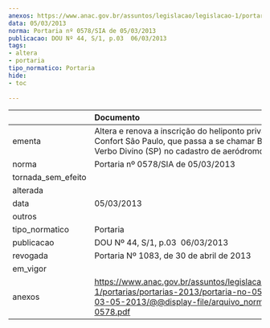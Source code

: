 ```yaml
---
anexos: https://www.anac.gov.br/assuntos/legislacao/legislacao-1/portarias/portarias-2013/portaria-no-0578-sia-de-03-05-2013/@@display-file/arquivo_norma/PA2013-0578.pdf
data: 05/03/2013
norma: Portaria nº 0578/SIA de 05/03/2013
publicacao: DOU Nº 44, S/1, p.03  06/03/2013
tags:
- altera
- portaria
tipo_normatico: Portaria
hide: 
- toc 
 
---
```


|                    | Documento                                                                                                                                                         |
|:-------------------|:------------------------------------------------------------------------------------------------------------------------------------------------------------------|
| ementa             | Altera e renova a inscrição do heliponto privado Meliá Confort São Paulo, que passa a se chamar Blue Tree Verbo Divino (SP) no cadastro de aeródromos.            |
| norma              | Portaria nº 0578/SIA de 05/03/2013                                                                                                                                |
| tornada_sem_efeito |                                                                                                                                                                   |
| alterada           |                                                                                                                                                                   |
| data               | 05/03/2013                                                                                                                                                        |
| outros             |                                                                                                                                                                   |
| tipo_normatico     | Portaria                                                                                                                                                          |
| publicacao         | DOU Nº 44, S/1, p.03  06/03/2013                                                                                                                                  |
| revogada           | Portaria Nº 1083, de 30 de abril de 2013                                                                                                                          |
| em_vigor           |                                                                                                                                                                   |
| anexos             | https://www.anac.gov.br/assuntos/legislacao/legislacao-1/portarias/portarias-2013/portaria-no-0578-sia-de-03-05-2013/@@display-file/arquivo_norma/PA2013-0578.pdf |